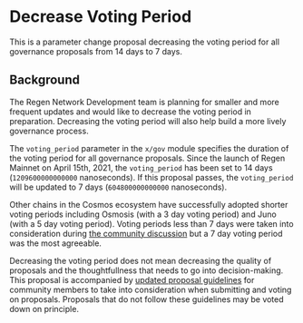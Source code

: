 # Decrease Voting Period

This is a parameter change proposal decreasing the voting period for all governance proposals from 14 days to 7 days.

## Background

The Regen Network Development team is planning for smaller and more frequent updates and would like to decrease the voting period in preparation. Decreasing the voting period will also help build a more lively governance process.

The `voting_period` parameter in the `x/gov` module specifies the duration of the voting period for all governance proposals. Since the launch of Regen Mainnet on April 15th, 2021, the `voting_period` has been set to 14 days (`1209600000000000` nanoseconds). If this proposal passes, the `voting_period` will be updated to 7 days (`604800000000000` nanoseconds).

Other chains in the Cosmos ecosystem have successfully adopted shorter voting periods including Osmosis (with a 3 day voting period) and Juno (with a 5 day voting period). Voting periods less than 7 days were taken into consideration during [the community discussion](https://commonwealth.im/regen/discussion/3762-governance-window-repost-from-discourse-forum) but a 7 day voting period was the most agreeable.

Decreasing the voting period does not mean decreasing the quality of proposals and the thoughtfullness that needs to go into decision-making. This proposal is accompanied by [updated proposal guidelines](https://github.com/RegenNetwork/governance) for community members to take into consideration when submitting and voting on proposals. Proposals that do not follow these guidelines may be voted down on principle.

